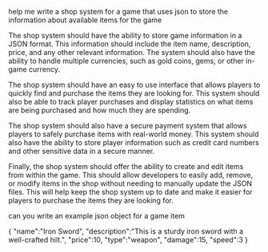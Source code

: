 help me write a shop system for a game that uses json to store the information about available items for the game

The shop system should have the ability to store game information in a JSON format. This information should include the item name, description, price, and any other relevant information. The system should also have the ability to handle multiple currencies, such as gold coins, gems, or other in-game currency. 

The shop system should have an easy to use interface that allows players to quickly find and purchase the items they are looking for. This system should also be able to track player purchases and display statistics on what items are being purchased and how much they are spending.

The shop system should also have a secure payment system that allows players to safely purchase items with real-world money. This system should also have the ability to store player information such as credit card numbers and other sensitive data in a secure manner.

Finally, the shop system should offer the ability to create and edit items from within the game. This should allow developers to easily add, remove, or modify items in the shop without needing to manually update the JSON files. This will help keep the shop system up to date and make it easier for players to purchase the items they are looking for.

can you write an example json object for a game item

{
    "name":"Iron Sword",
    "description":"This is a sturdy iron sword with a well-crafted hilt.",
    "price":10,
    "type":"weapon",
    "damage":15,
    "speed":3
}